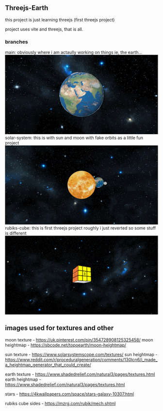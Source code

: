 ## Threejs-Earth

this project is just learning threejs (first threejs project)

project uses vite and threejs, that is all.

### branches 
main: obviously where i am actaully working on things ie, the earth...
![image of the earth from website](/previews/earthwebsite.png)
solar-system: this is with sun and moon with fake orbits as a little fun project
![image of the solar system from website](/previews/solarsystem.png)
rubiks-cube: this is first threejs project roughly i just reverted so some stuff is different
![image of rubiks cube from website](/previews/rubikscube.png)


## images used for textures and other

moon texture - https://uk.pinterest.com/pin/354728908125325458/
moon heightmap - https://sbcode.net/topoearth/moon-heightmap/

sun texture - https://www.solarsystemscope.com/textures/
sun heightmap - https://www.reddit.com/r/proceduralgeneration/comments/130lcn6/i_made_a_heightmap_generator_that_could_create/

earth texture - https://www.shadedrelief.com/natural3/pages/textures.html
earth heightmap - https://www.shadedrelief.com/natural3/pages/textures.html

stars - https://4kwallpapers.com/space/stars-galaxy-10307.html

rubiks cube sides - https://mzrg.com/rubik/mech.shtml
